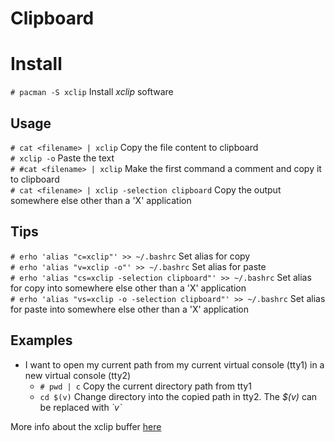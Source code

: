 # Clipboard
# Install
`# pacman -S xclip` Install *xclip* software  

## Usage
`# cat <filename> | xclip` Copy the file content to clipboard  
`# xclip -o` Paste the text  
`# #cat <filename> | xclip` Make the first command a comment and copy it to clipboard  
`# cat <filename> | xclip -selection clipboard` Copy the output somewhere else other than a 'X' application  

## Tips
`# erho 'alias "c=xclip"' >> ~/.bashrc` Set alias for copy  
`# erho 'alias "v=xclip -o"' >> ~/.bashrc` Set alias for paste  
`# erho 'alias "cs=xclip -selection clipboard"' >> ~/.bashrc` Set alias for copy into somewhere else other than a 'X' application  
`# erho 'alias "vs=xclip -o -selection clipboard"' >> ~/.bashrc` Set alias for paste into somewhere else other than a 'X' application  

## Examples
* I want to open my current path from my current virtual console (tty1) in a new virtual console (tty2)
    + `# pwd | c` Copy the current directory path from tty1
    + `cd $(v)` Change directory into the copied path in tty2. The *$(v)* can be replaced with *\`v\`*

More info about the xclip buffer [here](https://unix.stackexchange.com/questions/139191/whats-the-difference-between-primary-selection-and-clipboard-buffer)